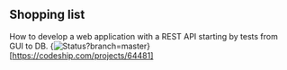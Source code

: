 ## Shopping list

How to develop a web application with a REST API starting by tests from GUI to DB.
{<img alt="Status?branch=master" src="https://codeship.com/projects/4435b690-9d65-0132-6acc-4ef4301ddd41/status?branch=master" />}[https://codeship.com/projects/64481]
